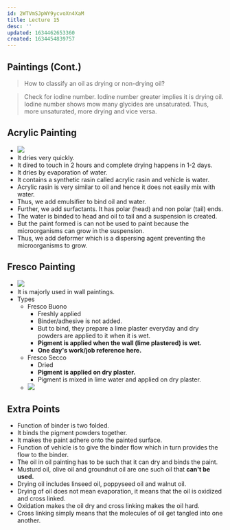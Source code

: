 ```yaml
---
id: 2WTVmSJpWY9ycvoXn4XaM
title: Lecture 15
desc: ''
updated: 1634462653360
created: 1634454839757
---
```



## Paintings (Cont.)

> How to classify an oil as drying or non-drying oil?

> Check for iodine number. Iodine number greater implies it is drying oil. Iodine number shows mow many glycides are unsaturated. Thus, more unsaturated, more drying and vice versa.

## Acrylic Painting

- ![](/assets/images/2021-10-17-14-43-34.png)
- It dries very quickly.
- It dired to touch in 2 hours and complete drying happens in 1-2 days.
- It dries by evaporation of water.
- It contains a synthetic rasin called acrylic rasin and vehicle is water.
- Acrylic rasin is very similar to oil and hence it does not easily mix with water.
- Thus, we add emulsifier to bind oil and water.
- Further, we add surfactants. It has polar (head) and non polar (tail) ends.
- The water is binded to head and oil to tail and a suspension is created.
- But the paint formed is can not be used to paint because the microorganisms can grow in the suspension.
- Thus, we add deformer which is a dispersing agent preventing the microorganisms to grow.

## Fresco Painting

- ![](/assets/images/2021-10-17-14-49-39.png)
- It is majorly used in wall paintings.
- Types
  - Fresco Buono
    - Freshly applied
    - Binder/adhesive is not added.
    - But to bind, they prepare a lime plaster everyday and dry powders are applied to it when it is wet.
    - **Pigment is applied when the wall (lime plastered) is wet.**
    - **One day's work/job reference here.**
  - Fresco Secco
    - Dried
    - **Pigment is applied on dry plaster.**
    - Pigment is mixed in lime water and applied on dry plaster.
  - ![](/assets/images/2021-10-17-14-53-26.png)

## Extra Points

- Function of binder is two folded.
- It binds the pigment powders together.
- It makes the paint adhere onto the painted surface.
- Function of vehicle is to give the binder flow which in turn provides the flow to the binder.
- The oil in oil painting has to be such that it can dry and binds the paint.
- Musturd oil, olive oil and groundnut oil are  one such oil that **can't be used.**
- Drying oil includes linseed oil, poppyseed oil and walnut oil.
- Drying of oil does not mean evaporation, it means that the oil is oxidized and cross linked.
- Oxidation makes the oil dry and cross linking makes the oil hard.
- Cross linking simply means that the molecules of oil get tangled into one another.

